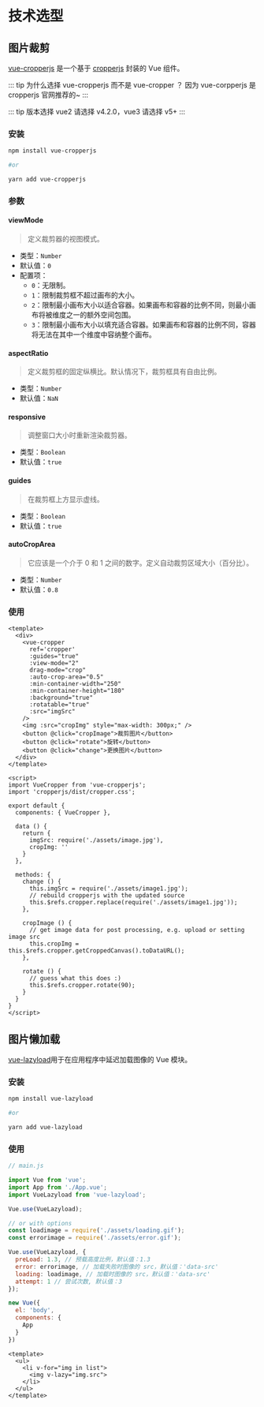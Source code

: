 # 技术选型

## 图片裁剪

[vue-cropperjs](https://github.com/Agontuk/vue-cropperjs) 是一个基于 [cropperjs](https://github.com/fengyuanchen/cropperjs) 封装的 Vue 组件。

::: tip 为什么选择 vue-cropperjs 而不是 vue-cropper ？
因为 vue-corpperjs 是 cropperjs 官网推荐的~
:::

::: tip 版本选择
vue2 请选择 v4.2.0，vue3 请选择 v5+
:::

### 安装

``` bash
npm install vue-cropperjs

#or

yarn add vue-cropperjs
```

### 参数

#### viewMode

> 定义裁剪器的视图模式。

- 类型：`Number`
- 默认值：`0`
- 配置项：
  - `0`：无限制。
  - `1`：限制裁剪框不超过画布的大小。
  - `2`：限制最小画布大小以适合容器。如果画布和容器的比例不同，则最小画布将被维度之一的额外空间包围。
  - `3`：限制最小画布大小以填充适合容器。如果画布和容器的比例不同，容器将无法在其中一个维度中容纳整个画布。

#### aspectRatio

> 定义裁剪框的固定纵横比。默认情况下，裁剪框具有自由比例。

- 类型：`Number`
- 默认值：`NaN`

#### responsive

> 调整窗口大小时重新渲染裁剪器。

- 类型：`Boolean`
- 默认值：`true`

#### guides

> 在裁剪框上方显示虚线。

- 类型：`Boolean`
- 默认值：`true`

#### autoCropArea

> 它应该是一个介于 0 和 1 之间的数字。定义自动裁剪区域大小（百分比）。

- 类型：`Number`
- 默认值：`0.8`

### 使用

``` vue
<template>
  <div>
    <vue-cropper
      ref='cropper'
      :guides="true"
      :view-mode="2"
      drag-mode="crop"
      :auto-crop-area="0.5"
      :min-container-width="250"
      :min-container-height="180"
      :background="true"
      :rotatable="true"
      :src="imgSrc"
    />
    <img :src="cropImg" style="max-width: 300px;" />
    <button @click="cropImage">裁剪图片</button>
    <button @click="rotate">旋转</button>
    <button @click="change">更换图片</button>
  </div>
</template>

<script>
import VueCropper from 'vue-cropperjs';
import 'cropperjs/dist/cropper.css';

export default {
  components: { VueCropper },

  data () {
    return {
      imgSrc: require('./assets/image.jpg'),
      cropImg: ''
    }
  },

  methods: {
    change () {
      this.imgSrc = require('./assets/image1.jpg');
      // rebuild cropperjs with the updated source
      this.$refs.cropper.replace(require('./assets/image1.jpg'));
    },

    cropImage () {
      // get image data for post processing, e.g. upload or setting image src
      this.cropImg = this.$refs.cropper.getCroppedCanvas().toDataURL();
    },

    rotate () {
      // guess what this does :)
      this.$refs.cropper.rotate(90);
    }
  }
}
</script>
```

## 图片懒加载

[vue-lazyload](https://github.com/hilongjw/vue-lazyload)用于在应用程序中延迟加载图像的 Vue 模块。

### 安装

``` bash
npm install vue-lazyload

#or

yarn add vue-lazyload
```

### 使用

``` js
// main.js

import Vue from 'vue';
import App from './App.vue';
import VueLazyload from 'vue-lazyload';

Vue.use(VueLazyload);

// or with options
const loadimage = require('./assets/loading.gif');
const errorimage = require('./assets/error.gif');

Vue.use(VueLazyload, {
  preLoad: 1.3, // 预载高度比例，默认值：1.3
  error: errorimage, // 加载失败时图像的 src，默认值：'data-src'
  loading: loadimage, // 加载时图像的 src，默认值：'data-src'
  attempt: 1 // 尝试次数, 默认值：3
});

new Vue({
  el: 'body',
  components: {
    App
  }
})
```

``` vue
<template>
  <ul>
    <li v-for="img in list">
      <img v-lazy="img.src">
    </li>
  </ul>
</template>
```
